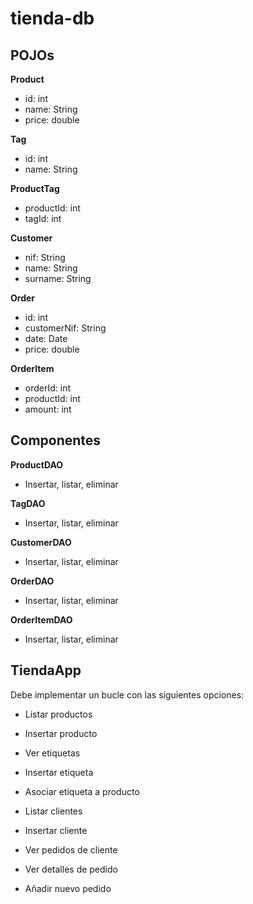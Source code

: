 # tienda-db


## POJOs

<b>Product</b>
- id: int
- name: String
- price: double


<b>Tag</b>
- id: int
- name: String


<b>ProductTag</b>
- productId: int
- tagId: int


<b>Customer</b>
- nif: String
- name: String
- surname: String


<b>Order</b>
- id: int
- customerNif: String
- date: Date
- price: double


<b>OrderItem</b>
- orderId: int
- productId: int
- amount: int




## Componentes

<b>ProductDAO</b>
- Insertar, listar, eliminar


<b>TagDAO</b>
- Insertar, listar, eliminar


<b>CustomerDAO</b>
- Insertar, listar, eliminar


<b>OrderDAO</b>
- Insertar, listar, eliminar


<b>OrderItemDAO</b>
- Insertar, listar, eliminar



## TiendaApp


Debe implementar un bucle con las siguientes opciones:

- Listar productos

- Insertar producto

- Ver etiquetas

- Insertar etiqueta

- Asociar etiqueta a producto

- Listar clientes

- Insertar cliente

- Ver pedidos de cliente

- Ver detalles de pedido

- Añadir nuevo pedido
